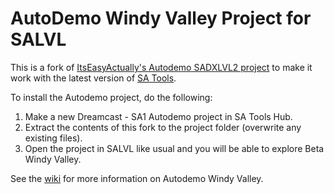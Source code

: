 # AutoDemo Windy Valley Project for SALVL
This is a fork of [ItsEasyActually's Autodemo SADXLVL2 project](https://github.com/ItsEasyActually/AutoDemo-Project_SADXLVL2) to make it work with the latest version of [SA Tools](https://github.com/X-Hax/sa_tools).

To install the Autodemo project, do the following:
1. Make a new Dreamcast - SA1 Autodemo project in SA Tools Hub.
2. Extract the contents of this fork to the project folder (overwrite any existing files).
3. Open the project in SALVL like usual and you will be able to explore Beta Windy Valley.

See the [wiki](https://github.com/PiKeyAr/AutoDemo-Project_SALVL/wiki) for more information on Autodemo Windy Valley.
